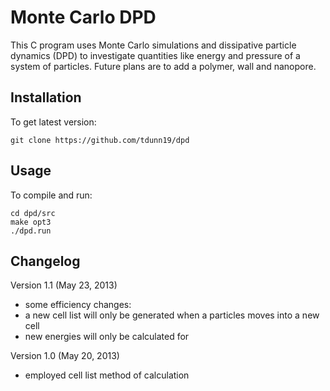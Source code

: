 Monte Carlo DPD
===============

This C program uses Monte Carlo simulations and dissipative particle dynamics (DPD) to investigate quantities like energy and pressure of a system of particles. Future plans are to add a polymer, wall and nanopore.

Installation
------------

To get latest version:

	git clone https://github.com/tdunn19/dpd

Usage
-----

To compile and run:
	
	cd dpd/src
	make opt3
	./dpd.run

Changelog
---------

Version 1.1 (May 23, 2013)
*	some efficiency changes:
*	a new cell list will only be generated when a particles moves into a new cell
*	new energies will only be calculated for 

Version 1.0 (May 20, 2013)
*	employed cell list method of calculation

